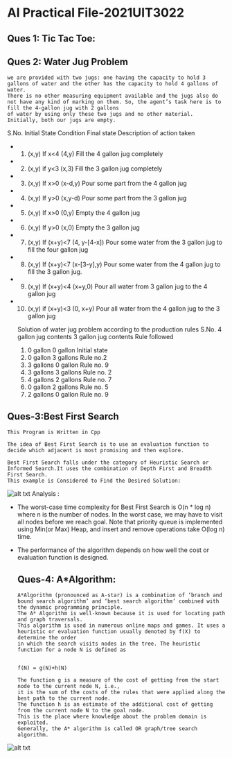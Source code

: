 # AI Practical File-2021UIT3022

## Ques 1: Tic Tac Toe:
## Ques 2: Water Jug Problem
    we are provided with two jugs: one having the capacity to hold 3 gallons of water and the other has the capacity to hold 4 gallons of water. 
    There is no other measuring equipment available and the jugs also do not have any kind of marking on them. So, the agent’s task here is to fill the 4-gallon jug with 2 gallons 
    of water by using only these two jugs and no other material. Initially, both our jugs are empty.

S.No.	Initial State	Condition	Final state	Description of action taken
* 1.	(x,y)	If x<4	(4,y)	Fill the 4 gallon jug completely
* 2.	(x,y)	if y<3	(x,3)	Fill the 3 gallon jug completely
* 3.	(x,y)	If x>0	(x-d,y)	Pour some part from the 4 gallon jug
* 4.	(x,y)	If y>0	(x,y-d)	Pour some part from the 3 gallon jug
* 5.	(x,y)	If x>0	(0,y)	Empty the 4 gallon jug
* 6.	(x,y)	If y>0	(x,0)	Empty the 3 gallon jug
* 7.	(x,y)	If (x+y)<7	(4, y-[4-x])	Pour some water from the 3 gallon jug to fill the four gallon jug
* 8.	(x,y)	If (x+y)<7	(x-[3-y],y)	Pour some water from the 4 gallon jug to fill the 3 gallon jug.
* 9.	(x,y)	If (x+y)<4	(x+y,0)	Pour all water from 3 gallon jug to the 4 gallon jug
* 10.	(x,y)	if (x+y)<3	(0, x+y)	Pour all water from the 4 gallon jug to the 3 gallon jug


    Solution of water jug problem according to the production rules
    S.No.	4 gallon jug contents	3 gallon jug contents	Rule followed
    1.	0 gallon	0 gallon	Initial state
    2.	0 gallon	3 gallons	Rule no.2
    3.	3 gallons	0 gallon	Rule no. 9
    4.	3 gallons	3 gallons	Rule no. 2
    5.	4 gallons	2 gallons	Rule no. 7
    6.	0 gallon	2 gallons	Rule no. 5
    7.	2 gallons	0 gallon	Rule no. 9
## Ques-3:Best First Search
    This Program is Written in Cpp
    
    The idea of Best First Search is to use an evaluation function to decide which adjacent is most promising and then explore.

    Best First Search falls under the category of Heuristic Search or Informed Search.It uses the combination of Depth First and Breadth First Search.
    This example is Considered to Find the Desired Solution:
    
![alt txt](https://media.geeksforgeeks.org/wp-content/uploads/BFS2.png)
Analysis : 

* The worst-case time complexity for Best First Search is O(n * log n) where n is the number of nodes. In the worst case, we may have to visit all nodes before we reach goal. Note that priority queue is implemented using Min(or Max) Heap, and insert and remove operations take O(log n) time.
* The performance of the algorithm depends on how well the cost or evaluation function is designed.

  ## Ques-4: A*Algorithm:
      A*Algorithm (pronounced as A-star) is a combination of ‘branch and bound search algorithm’ and ‘best search algorithm’ combined with the dynamic programming principle.
      The A* Algorithm is well-known because it is used for locating path and graph traversals.
      This algorithm is used in numerous online maps and games. It uses a heuristic or evaluation function usually denoted by f(X) to determine the order
      in which the search visits nodes in the tree. The heuristic function for a node N is defined as


      f(N) = g(N)+h(N)

      The function g is a measure of the cost of getting from the start node to the current node N, i.e., 
      it is the sum of the costs of the rules that were applied along the best path to the current node. 
      The function h is an estimate of the additional cost of getting from the current node N to the goal node. 
      This is the place where knowledge about the problem domain is exploited. 
      Generally, the A* algorithm is called OR graph/tree search algorithm.
![alt txt](https://raw.githubusercontent.com/Codecademy/docs/main/media/a-star-example-graph.png)
